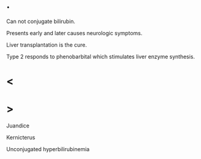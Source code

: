 # .

Can not conjugate bilirubin.

Presents early and later causes neurologic symptoms.

Liver transplantation is the cure.

Type 2 responds to phenobarbital which stimulates liver enzyme synthesis.

# <

# >

Juandice

Kernicterus

Unconjugated hyperbilirubinemia
